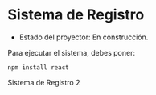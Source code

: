 <h1>Sistema de Registro</h1>

- Estado del proyector: En construcción.

Para ejecutar el sistema, debes poner:

```npm install react```

Sistema de Registro 2
